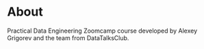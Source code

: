 # About

Practical Data Engineering Zoomcamp course developed by Alexey Grigorev and the team from DataTalksClub.
